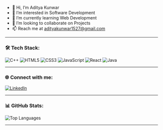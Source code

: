 - 👋 Hi, I’m Aditya Kunwar
- 👀 I’m interested in Software Development
- 🌱 I’m currently learning Web Development
- 💞️ I’m looking to collaborate on Projects
- 📫 Reach me at adityakunwar1527@gmail.com

---

### 🛠️ Tech Stack:
![C++](https://img.shields.io/badge/C%2B%2B-%2300599C.svg?style=flat&logo=c%2B%2B&logoColor=white)
![HTML5](https://img.shields.io/badge/HTML5-%23E34F26.svg?style=flat&logo=html5&logoColor=white)
![CSS3](https://img.shields.io/badge/CSS3-%231572B6.svg?style=flat&logo=css3&logoColor=white)
![JavaScript](https://img.shields.io/badge/JavaScript-%23F7DF1E.svg?style=flat&logo=javascript&logoColor=black)
![React](https://img.shields.io/badge/React-%2320232a.svg?style=flat&logo=react&logoColor=%2361DAFB)
![Java](https://img.shields.io/badge/Java-%23ED8B00.svg?style=flat&logo=openjdk&logoColor=white)


---

### 🌐 Connect with me:
[![LinkedIn](https://img.shields.io/badge/LinkedIn-%230077B5.svg?style=flat&logo=linkedin&logoColor=white)]([https://linkedin.com/in/yourusername](https://www.linkedin.com/in/aditya-kunwar-809554201/))

---

### 📊 GitHub Stats:

![Top Languages](https://github-readme-stats.vercel.app/api/top-langs/?username=adityakunwar1511&layout=compact&theme=radical)

---
<!---
adityakunwar1511/adityakunwar1511 is a ✨ special ✨ repository because its `README.md` (this file) appears on your GitHub profile.
You can click the Preview link to take a look at your changes.
--->
